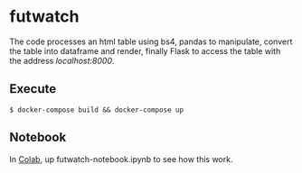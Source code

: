 # futwatch
The code processes an html table using bs4, pandas to manipulate, convert the table into dataframe and render, finally Flask to access the table with the address *localhost:8000*. 

## Execute
`$ docker-compose build && docker-compose up`

## Notebook
In [Colab](https://colab.research.google.com/), up futwatch-notebook.ipynb to see how this work.
